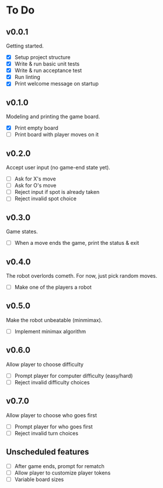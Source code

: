 # To Do

## v0.0.1
Getting started.

- [x] Setup project structure
- [x] Write & run basic unit tests
- [x] Write & run acceptance test
- [x] Run linting
- [x] Print welcome message on startup

## v0.1.0
Modeling and printing the game board.

- [x] Print empty board
- [ ] Print board with player moves on it

## v0.2.0
Accept user input (no game-end state yet).

- [ ] Ask for X's move
- [ ] Ask for O's move
- [ ] Reject input if spot is already taken
- [ ] Reject invalid spot choice

## v0.3.0
Game states.

- [ ] When a move ends the game, print the status & exit

## v0.4.0
The robot overlords cometh. For now, just pick random moves.

- [ ] Make one of the players a robot

## v0.5.0
Make the robot unbeatable (minmimax).

- [ ] Implement minimax algorithm

## v0.6.0
Allow player to choose difficulty

- [ ] Prompt player for computer difficulty (easy/hard)
- [ ] Reject invalid difficulty choices

## v0.7.0
Allow player to choose who goes first

- [ ] Prompt player for who goes first
- [ ] Reject invalid turn choices

## Unscheduled features

- [ ] After game ends, prompt for rematch
- [ ] Allow player to customize player tokens
- [ ] Variable board sizes